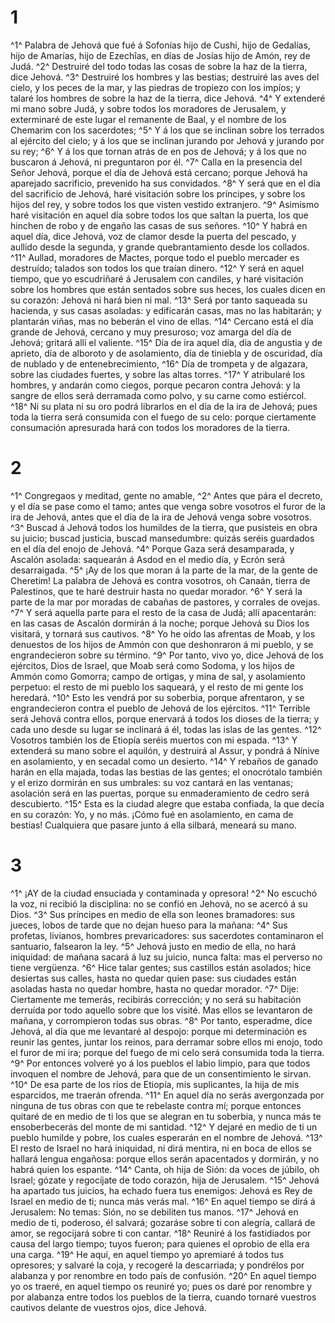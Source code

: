 # 1 
^1^ Palabra de Jehová que fué á Sofonías hijo de Cushi, hijo de Gedalías, hijo de Amarías, hijo de Ezechîas, en días de Josías hijo de Amón, rey de Judá. ^2^ Destruiré del todo todas las cosas de sobre la haz de la tierra, dice Jehová. ^3^ Destruiré los hombres y las bestias; destruiré las aves del cielo, y los peces de la mar, y las piedras de tropiezo con los impíos; y talaré los hombres de sobre la haz de la tierra, dice Jehová. ^4^ Y extenderé mi mano sobre Judá, y sobre todos los moradores de Jerusalem, y exterminaré de este lugar el remanente de Baal, y el nombre de los Chemarim con los sacerdotes; ^5^ Y á los que se inclinan sobre los terrados al ejército del cielo; y á los que se inclinan jurando por Jehová y jurando por su rey; ^6^ Y á los que tornan atrás de en pos de Jehová; y á los que no buscaron á Jehová, ni preguntaron por él. ^7^ Calla en la presencia del Señor Jehová, porque el día de Jehová está cercano; porque Jehová ha aparejado sacrificio, prevenido ha sus convidados. ^8^ Y será que en el día del sacrificio de Jehová, haré visitación sobre los príncipes, y sobre los hijos del rey, y sobre todos los que visten vestido extranjero. ^9^ Asimismo haré visitación en aquel día sobre todos los que saltan la puerta, los que hinchen de robo y de engaño las casas de sus señores. ^10^ Y habrá en aquel día, dice Jehová, voz de clamor desde la puerta del pescado, y aullido desde la segunda, y grande quebrantamiento desde los collados. ^11^ Aullad, moradores de Mactes, porque todo el pueblo mercader es destruído; talados son todos los que traían dinero. ^12^ Y será en aquel tiempo, que yo escudriñaré á Jerusalem con candiles, y haré visitación sobre los hombres que están sentados sobre sus heces, los cuales dicen en su corazón: Jehová ni hará bien ni mal. ^13^ Será por tanto saqueada su hacienda, y sus casas asoladas: y edificarán casas, mas no las habitarán; y plantarán viñas, mas no beberán el vino de ellas. ^14^ Cercano está el día grande de Jehová, cercano y muy presuroso; voz amarga del día de Jehová; gritará allí el valiente. ^15^ Día de ira aquel día, día de angustia y de aprieto, día de alboroto y de asolamiento, día de tiniebla y de oscuridad, día de nublado y de entenebrecimiento, ^16^ Día de trompeta y de algazara, sobre las ciudades fuertes, y sobre las altas torres. ^17^ Y atribularé los hombres, y andarán como ciegos, porque pecaron contra Jehová: y la sangre de ellos será derramada como polvo, y su carne como estiércol. ^18^ Ni su plata ni su oro podrá librarlos en el día de la ira de Jehová; pues toda la tierra será consumida con el fuego de su celo: porque ciertamente consumación apresurada hará con todos los moradores de la tierra. 

# 2 
^1^ Congregaos y meditad, gente no amable, ^2^ Antes que pára el decreto, y el día se pase como el tamo; antes que venga sobre vosotros el furor de la ira de Jehová, antes que el día de la ira de Jehová venga sobre vosotros. ^3^ Buscad á Jehová todos los humildes de la tierra, que pusisteis en obra su juicio; buscad justicia, buscad mansedumbre: quizás seréis guardados en el día del enojo de Jehová. ^4^ Porque Gaza será desamparada, y Ascalón asolada: saquearán á Asdod en el medio día, y Ecrón será desarraigada. ^5^ ¡Ay de los que moran á la parte de la mar, de la gente de Cheretim! La palabra de Jehová es contra vosotros, oh Canaán, tierra de Palestinos, que te haré destruir hasta no quedar morador. ^6^ Y será la parte de la mar por moradas de cabañas de pastores, y corrales de ovejas. ^7^ Y será aquella parte para el resto de la casa de Judá; allí apacentarán: en las casas de Ascalón dormirán á la noche; porque Jehová su Dios los visitará, y tornará sus cautivos. ^8^ Yo he oído las afrentas de Moab, y los denuestos de los hijos de Ammón con que deshonraron á mi pueblo, y se engrandecieron sobre su término. ^9^ Por tanto, vivo yo, dice Jehová de los ejércitos, Dios de Israel, que Moab será como Sodoma, y los hijos de Ammón como Gomorra; campo de ortigas, y mina de sal, y asolamiento perpetuo: el resto de mi pueblo los saqueará, y el resto de mi gente los heredará. ^10^ Esto les vendrá por su soberbia, porque afrentaron, y se engrandecieron contra el pueblo de Jehová de los ejércitos. ^11^ Terrible será Jehová contra ellos, porque enervará á todos los dioses de la tierra; y cada uno desde su lugar se inclinará á él, todas las islas de las gentes. ^12^ Vosotros también los de Etiopía seréis muertos con mi espada. ^13^ Y extenderá su mano sobre el aquilón, y destruirá al Assur, y pondrá á Nínive en asolamiento, y en secadal como un desierto. ^14^ Y rebaños de ganado harán en ella majada, todas las bestias de las gentes; el onocrótalo también y el erizo dormirán en sus umbrales: su voz cantará en las ventanas; asolación será en las puertas, porque su enmaderamiento de cedro será descubierto. ^15^ Esta es la ciudad alegre que estaba confiada, la que decía en su corazón: Yo, y no más. ¡Cómo fué en asolamiento, en cama de bestias! Cualquiera que pasare junto á ella silbará, meneará su mano. 

# 3 
^1^ ¡AY de la ciudad ensuciada y contaminada y opresora! ^2^ No escuchó la voz, ni recibió la disciplina: no se confió en Jehová, no se acercó á su Dios. ^3^ Sus príncipes en medio de ella son leones bramadores: sus jueces, lobos de tarde que no dejan hueso para la mañana: ^4^ Sus profetas, livianos, hombres prevaricadores: sus sacerdotes contaminaron el santuario, falsearon la ley. ^5^ Jehová justo en medio de ella, no hará iniquidad: de mañana sacará á luz su juicio, nunca falta: mas el perverso no tiene vergüenza. ^6^ Hice talar gentes; sus castillos están asolados; hice desiertas sus calles, hasta no quedar quien pase: sus ciudades están asoladas hasta no quedar hombre, hasta no quedar morador. ^7^ Dije: Ciertamente me temerás, recibirás corrección; y no será su habitación derruída por todo aquello sobre que los visité. Mas ellos se levantaron de mañana, y corrompieron todas sus obras. ^8^ Por tanto, esperadme, dice Jehová, al día que me levantaré al despojo: porque mi determinación es reunir las gentes, juntar los reinos, para derramar sobre ellos mi enojo, todo el furor de mi ira; porque del fuego de mi celo será consumida toda la tierra. ^9^ Por entonces volveré yo á los pueblos el labio limpio, para que todos invoquen el nombre de Jehová, para que de un consentimiento le sirvan. ^10^ De esa parte de los ríos de Etiopía, mis suplicantes, la hija de mis esparcidos, me traerán ofrenda. ^11^ En aquel día no serás avergonzada por ninguna de tus obras con que te rebelaste contra mí; porque entonces quitaré de en medio de ti los que se alegran en tu soberbia, y nunca más te ensoberbecerás del monte de mi santidad. ^12^ Y dejaré en medio de ti un pueblo humilde y pobre, los cuales esperarán en el nombre de Jehová. ^13^ El resto de Israel no hará iniquidad, ni dirá mentira, ni en boca de ellos se hallará lengua engañosa: porque ellos serán apacentados y dormirán, y no habrá quien los espante. ^14^ Canta, oh hija de Sión: da voces de júbilo, oh Israel; gózate y regocíjate de todo corazón, hija de Jerusalem. ^15^ Jehová ha apartado tus juicios, ha echado fuera tus enemigos: Jehová es Rey de Israel en medio de ti; nunca más verás mal. ^16^ En aquel tiempo se dirá á Jerusalem: No temas: Sión, no se debiliten tus manos. ^17^ Jehová en medio de ti, poderoso, él salvará; gozaráse sobre ti con alegría, callará de amor, se regocijará sobre ti con cantar. ^18^ Reuniré á los fastidiados por causa del largo tiempo; tuyos fueron; para quienes el oprobio de ella era una carga. ^19^ He aquí, en aquel tiempo yo apremiaré á todos tus opresores; y salvaré la coja, y recogeré la descarriada; y pondrélos por alabanza y por renombre en todo país de confusión. ^20^ En aquel tiempo yo os traeré, en aquel tiempo os reuniré yo; pues os daré por renombre y por alabanza entre todos los pueblos de la tierra, cuando tornaré vuestros cautivos delante de vuestros ojos, dice Jehová. 
